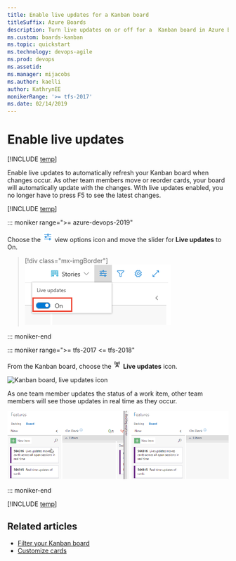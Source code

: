 ```yaml
---
title: Enable live updates for a Kanban board
titleSuffix: Azure Boards
description: Turn live updates on or off for a  Kanban board in Azure Boards or Team Foundation Server
ms.custom: boards-kanban 
ms.topic: quickstart
ms.technology: devops-agile
ms.prod: devops
ms.assetid: 
ms.manager: mijacobs
ms.author: kaelli
author: KathrynEE
monikerRange: '>= tfs-2017'
ms.date: 02/14/2019
---
```





# Enable live updates 

[!INCLUDE [temp](../includes/version-vsts-tfs-2017-on.md)]

<a id="live-updates"></a>

Enable live updates to automatically refresh your Kanban board when changes occur. As other team members move or reorder cards, your board will automatically update with the changes. With live updates enabled, you no longer have to press F5 to see the latest changes.  

[!INCLUDE [temp](../includes/prerequisites-kanban.md)]

::: moniker range=">= azure-devops-2019"

Choose the ![ ](../media/icons/view-options-icon.png) view options icon and move the slider for **Live updates** to On.  

> [!div class="mx-imgBorder"]  
> ![Kanban board](media/turn-live-updates-on-agile.png) 

::: moniker-end


::: moniker range=">= tfs-2017 <= tfs-2018" 

From the Kanban board, choose the ![ ](../media/icons/live-updates-icon.png) **Live updates** icon.  

![Kanban board, live updates icon](/azure/devops/boards/media/kanban-live-updates.png)  

As one team member updates the status of a work item, other team members will see those updates in real time as they occur.  

![Live update](media/kanban-live-updates.gif)  

::: moniker-end

[!INCLUDE [temp](../includes/note-kanban-boards-teams.md)]

## Related articles

- [Filter your Kanban board](filter-kanban-board.md)
- [Customize cards](customize-cards.md)     
 
